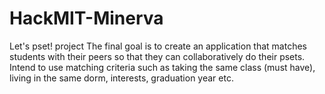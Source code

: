 # HackMIT-Minerva
Let's pset! project
The final goal is to create an application that matches students with their peers so that they can collaboratively do their psets. Intend to use matching criteria such as taking the same class (must have), living in the same dorm, interests, graduation year etc.
